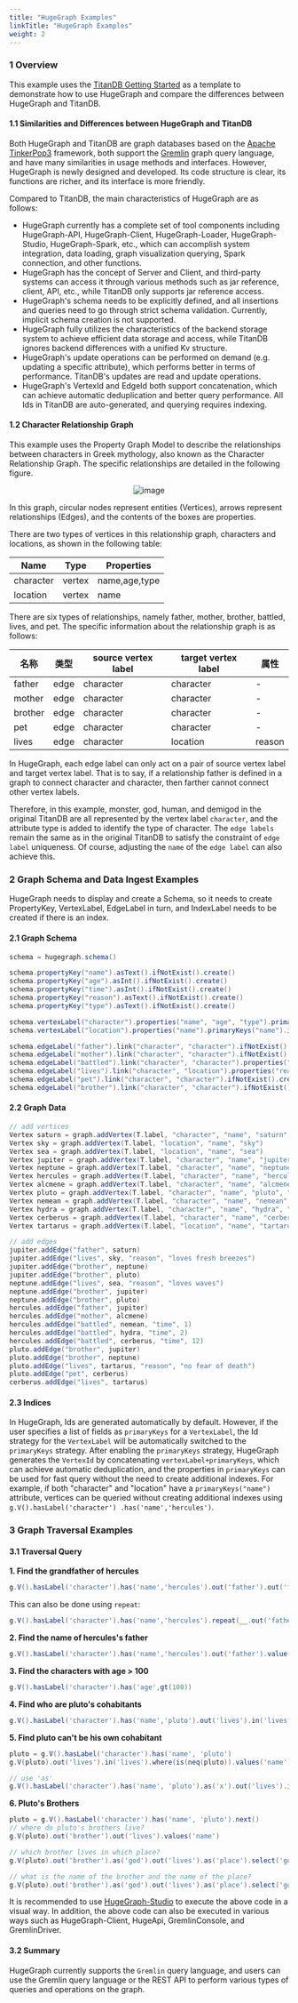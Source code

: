 ```yaml
---
title: "HugeGraph Examples"
linkTitle: "HugeGraph Examples"
weight: 2
---
```


### 1 Overview

This example uses the [TitanDB Getting Started](http://s3.thinkaurelius.com/docs/titan/1.0.0/getting-started.html) as a template to demonstrate how to use HugeGraph and compare the differences between HugeGraph and TitanDB.

#### 1.1 Similarities and Differences between HugeGraph and TitanDB

Both HugeGraph and TitanDB are graph databases based on the [Apache TinkerPop3](https://tinkerpop.apache.org) framework, both support the [Gremlin](https://tinkerpop.apache.org/gremlin.html) graph query language, and have many similarities in usage methods and interfaces. However, HugeGraph is newly designed and developed. Its code structure is clear, its functions are richer, and its interface is more friendly.

Compared to TitanDB, the main characteristics of HugeGraph are as follows:

- HugeGraph currently has a complete set of tool components including HugeGraph-API, HugeGraph-Client, HugeGraph-Loader, HugeGraph-Studio, HugeGraph-Spark, etc., which can accomplish system integration, data loading, graph visualization querying, Spark connection, and other functions.
- HugeGraph has the concept of Server and Client, and third-party systems can access it through various methods such as jar reference, client, API, etc., while TitanDB only supports jar reference access.
- HugeGraph's schema needs to be explicitly defined, and all insertions and queries need to go through strict schema validation. Currently, implicit schema creation is not supported.
- HugeGraph fully utilizes the characteristics of the backend storage system to achieve efficient data storage and access, while TitanDB ignores backend differences with a unified Kv structure.
- HugeGraph's update operations can be performed on demand (e.g. updating a specific attribute), which performs better in terms of performance. TitanDB's updates are read and update operations.
- HugeGraph's VertexId and EdgeId both support concatenation, which can achieve automatic deduplication and better query performance. All Ids in TitanDB are auto-generated, and querying requires indexing.

#### 1.2 Character Relationship Graph

This example uses the Property Graph Model to describe the relationships between characters in Greek mythology, also known as the Character Relationship Graph. The specific relationships are detailed in the following figure.

<div style="text-align: center;">
  <img src="/docs/images/graph-of-gods.png" alt="image">
</div>

In this graph, circular nodes represent entities (Vertices), arrows represent relationships (Edges), and the contents of the boxes are properties.

There are two types of vertices in this relationship graph, characters and locations, as shown in the following table:

| Name        | Type      | Properties          |
|-----------|--------|---------------|
| character | vertex | name,age,type |
| location  | vertex | name          |

There are six types of relationships, namely father, mother, brother, battled, lives, and pet. The specific information about the relationship graph is as follows:

| 名称      | 类型   | source vertex label | target vertex label | 属性     |
|---------|------|---------------------|---------------------|--------|
| father  | edge | character           | character           | -      |
| mother  | edge | character           | character           | -      |
| brother | edge | character           | character           | -      |
| pet     | edge | character           | character           | -      |
| lives   | edge | character           | location            | reason |

In HugeGraph, each edge label can only act on a pair of source vertex label and target vertex label. That is to say, if a relationship father is defined in a graph to connect character and character, then farther cannot connect other vertex labels.

Therefore, in this example, monster, god, human, and demigod in the original TitanDB are all represented by the vertex label `character`, and the attribute type is added to identify the type of character.  The `edge labels` remain the same as in the original TitanDB to satisfy the constraint of `edge label` uniqueness. Of course, adjusting the `name` of the `edge label` can also achieve this.

### 2 Graph Schema and Data Ingest Examples

HugeGraph needs to display and create a Schema, so it needs to create PropertyKey, VertexLabel, EdgeLabel in turn, and IndexLabel needs to be created if there is an index.

#### 2.1 Graph Schema

```groovy
schema = hugegraph.schema()

schema.propertyKey("name").asText().ifNotExist().create()
schema.propertyKey("age").asInt().ifNotExist().create()
schema.propertyKey("time").asInt().ifNotExist().create()
schema.propertyKey("reason").asText().ifNotExist().create()
schema.propertyKey("type").asText().ifNotExist().create()

schema.vertexLabel("character").properties("name", "age", "type").primaryKeys("name").nullableKeys("age").ifNotExist().create()
schema.vertexLabel("location").properties("name").primaryKeys("name").ifNotExist().create()

schema.edgeLabel("father").link("character", "character").ifNotExist().create()
schema.edgeLabel("mother").link("character", "character").ifNotExist().create()
schema.edgeLabel("battled").link("character", "character").properties("time").ifNotExist().create()
schema.edgeLabel("lives").link("character", "location").properties("reason").nullableKeys("reason").ifNotExist().create()
schema.edgeLabel("pet").link("character", "character").ifNotExist().create()
schema.edgeLabel("brother").link("character", "character").ifNotExist().create()
```

#### 2.2 Graph Data

```groovy
// add vertices
Vertex saturn = graph.addVertex(T.label, "character", "name", "saturn", "age", 10000, "type", "titan")
Vertex sky = graph.addVertex(T.label, "location", "name", "sky")
Vertex sea = graph.addVertex(T.label, "location", "name", "sea")
Vertex jupiter = graph.addVertex(T.label, "character", "name", "jupiter", "age", 5000, "type", "god")
Vertex neptune = graph.addVertex(T.label, "character", "name", "neptune", "age", 4500, "type", "god")
Vertex hercules = graph.addVertex(T.label, "character", "name", "hercules", "age", 30, "type", "demigod")
Vertex alcmene = graph.addVertex(T.label, "character", "name", "alcmene", "age", 45, "type", "human")
Vertex pluto = graph.addVertex(T.label, "character", "name", "pluto", "age", 4000, "type", "god")
Vertex nemean = graph.addVertex(T.label, "character", "name", "nemean", "type", "monster")
Vertex hydra = graph.addVertex(T.label, "character", "name", "hydra", "type", "monster")
Vertex cerberus = graph.addVertex(T.label, "character", "name", "cerberus", "type", "monster")
Vertex tartarus = graph.addVertex(T.label, "location", "name", "tartarus")

// add edges
jupiter.addEdge("father", saturn)
jupiter.addEdge("lives", sky, "reason", "loves fresh breezes")
jupiter.addEdge("brother", neptune)
jupiter.addEdge("brother", pluto)
neptune.addEdge("lives", sea, "reason", "loves waves")
neptune.addEdge("brother", jupiter)
neptune.addEdge("brother", pluto)
hercules.addEdge("father", jupiter)
hercules.addEdge("mother", alcmene)
hercules.addEdge("battled", nemean, "time", 1)
hercules.addEdge("battled", hydra, "time", 2)
hercules.addEdge("battled", cerberus, "time", 12)
pluto.addEdge("brother", jupiter)
pluto.addEdge("brother", neptune)
pluto.addEdge("lives", tartarus, "reason", "no fear of death")
pluto.addEdge("pet", cerberus)
cerberus.addEdge("lives", tartarus)
```

#### 2.3 Indices

In HugeGraph, Ids are generated automatically by default. However, if the user specifies a list of fields as `primaryKeys` for a `VertexLabel`, the Id strategy for the `VertexLabel` will be automatically switched to the `primaryKeys` strategy. After enabling the `primaryKeys` strategy, HugeGraph generates the `VertexId` by concatenating `vertexLabel+primaryKeys`, which can achieve automatic deduplication, and the properties in `primaryKeys` can be used for fast query without the need to create additional indexes. For example, if both "character" and "location" have a `primaryKeys("name")` attribute, vertices can be queried without creating additional indexes using `g.V().hasLabel('character') .has('name','hercules')`.

### 3 Graph Traversal Examples

#### 3.1 Traversal Query

**1\. Find the grandfather of hercules**

```groovy
g.V().hasLabel('character').has('name','hercules').out('father').out('father')
```

This can also be done using `repeat`:

```groovy
g.V().hasLabel('character').has('name','hercules').repeat(__.out('father')).times(2)
```

**2\. Find the name of hercules's father**

```groovy
g.V().hasLabel('character').has('name','hercules').out('father').value('name')
```

**3\. Find the characters with age > 100**

```groovy
g.V().hasLabel('character').has('age',gt(100))
```

**4\. Find who are pluto's cohabitants**

```groovy
g.V().hasLabel('character').has('name','pluto').out('lives').in('lives').values('name')
```

**5\. Find pluto can't be his own cohabitant**

```groovy
pluto = g.V().hasLabel('character').has('name', 'pluto')
g.V(pluto).out('lives').in('lives').where(is(neq(pluto)).values('name')

// use 'as'
g.V().hasLabel('character').has('name', 'pluto').as('x').out('lives').in('lives').where(neq('x')).values('name')
```

**6\. Pluto's Brothers**

```groovy
pluto = g.V().hasLabel('character').has('name', 'pluto').next()
// where do pluto's brothers live?
g.V(pluto).out('brother').out('lives').values('name')

// which brother lives in which place?
g.V(pluto).out('brother').as('god').out('lives').as('place').select('god','place')

// what is the name of the brother and the name of the place?
g.V(pluto).out('brother').as('god').out('lives').as('place').select('god','place').by('name')
```

It is recommended to use [HugeGraph-Studio](/docs/quickstart/hugegraph-studio) to execute the above code in a visual way. In addition, the above code can also be executed in various ways such as HugeGraph-Client, HugeApi, GremlinConsole, and GremlinDriver.

#### 3.2 Summary

HugeGraph currently supports the `Gremlin` query language, and users can use the Gremlin query language or the REST API to perform various types of queries and operations on the graph.


